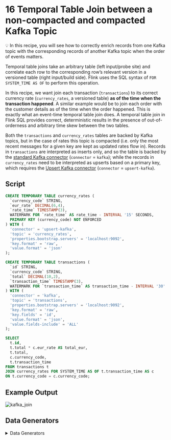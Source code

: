 # 16 Temporal Table Join between a non-compacted and compacted Kafka Topic

:bulb: In this recipe, you will see how to correctly enrich records from one Kafka topic with the corresponding records of another Kafka topic when the order of events matters.  

Temporal table joins take an arbitrary table (left input/probe site) and correlate each row to the corresponding row’s relevant version in a versioned table (right input/build side). 
Flink uses the SQL syntax of ``FOR SYSTEM_TIME AS OF`` to perform this operation. 

In this recipe, we want join each transaction (`transactions`) to its correct currency rate (`currency_rates`, a versioned table) **as of the time when the transaction happened**.
A similar example would be to join each order with the customer details as of the time when the order happened.
This is exactly what an event-time temporal table join does.
A temporal table join in Flink SQL provides correct, deterministic results in the presence of out-of-orderness and arbitrary time skew between the two tables. 

Both the `transactions` and `currency_rates` tables are backed by Kafka topics, but in the case of rates this topic is compacted (i.e. only the most recent messages for a given key are kept as updated rates flow in).
Records in `transactions` are interpreted as inserts only, and so the table is backed by the [standard Kafka connector](https://ci.apache.org/projects/flink/flink-docs-stable/dev/table/connectors/kafka.html) (`connector` = `kafka`); while the records in `currency_rates` need to be interpreted as upserts based on a primary key, which requires the [Upsert Kafka connector](https://ci.apache.org/projects/flink/flink-docs-stable/dev/table/connectors/upsert-kafka.html) (`connector` = `upsert-kafka`).

## Script

```sql
CREATE TEMPORARY TABLE currency_rates (
  `currency_code` STRING,
  `eur_rate` DECIMAL(6,4),
  `rate_time` TIMESTAMP(3),
  WATERMARK FOR `rate_time` AS rate_time - INTERVAL '15' SECONDS,
  PRIMARY KEY (currency_code) NOT ENFORCED
) WITH (
  'connector' = 'upsert-kafka',
  'topic' = 'currency_rates',
  'properties.bootstrap.servers' = 'localhost:9092',
  'key.format' = 'raw',
  'value.format' = 'json'
);

CREATE TEMPORARY TABLE transactions (
  `id` STRING,
  `currency_code` STRING,
  `total` DECIMAL(10,2),
  `transaction_time` TIMESTAMP(3),
  WATERMARK FOR `transaction_time` AS transaction_time - INTERVAL '30' SECONDS
) WITH (
  'connector' = 'kafka',
  'topic' = 'transactions',
  'properties.bootstrap.servers' = 'localhost:9092',
  'key.format' = 'raw',
  'key.fields' = 'id',
  'value.format' = 'json',
  'value.fields-include' = 'ALL'
);

SELECT 
  t.id,
  t.total * c.eur_rate AS total_eur,
  t.total, 
  c.currency_code,
  t.transaction_time
FROM transactions t
JOIN currency_rates FOR SYSTEM_TIME AS OF t.transaction_time AS c
ON t.currency_code = c.currency_code;
```

## Example Output

![kafka_join](https://user-images.githubusercontent.com/11538663/102418338-d2bfe800-3ffd-11eb-995a-13fa116b538f.gif)

## Data Generators

<details>
    <summary>Data Generators</summary>

The two topics are populated using a Flink SQL job, too. 
We use the  [`faker` connector](https://github.com/knaufk/flink-faker) to generate rows in memory based on Java Faker expressions and write those to the respective Kafka topics.  

### ``currency_rates`` Topic

### Script

```sql
CREATE TEMPORARY TABLE currency_rates_faker
WITH (
  'connector' = 'faker',
  'fields.currency_code.expression' = '#{Currency.code}',
  'fields.eur_rate.expression' = '#{Number.randomDouble ''4'',''0'',''10''}',
  'fields.rate_time.expression' = '#{date.past ''15'',''SECONDS''}', 
  'rows-per-second' = '100'
) LIKE currency_rates (EXCLUDING OPTIONS);

INSERT INTO currency_rates SELECT * FROM currency_rates_faker;
```
#### Kafka Topic

```shell script
➜  bin ./kafka-console-consumer.sh --bootstrap-server localhost:9092 --topic currency_rates --property print.key=true --property key.separator=" - "
HTG - {"currency_code":"HTG","eur_rate":0.0136,"rate_time":"2020-12-16 22:22:02"}
BZD - {"currency_code":"BZD","eur_rate":1.6545,"rate_time":"2020-12-16 22:22:03"}
BZD - {"currency_code":"BZD","eur_rate":3.616,"rate_time":"2020-12-16 22:22:10"}
BHD - {"currency_code":"BHD","eur_rate":4.5308,"rate_time":"2020-12-16 22:22:05"}
KHR - {"currency_code":"KHR","eur_rate":1.335,"rate_time":"2020-12-16 22:22:06"}
```

### ``transactions`` Topic

#### Script

```sql
CREATE TEMPORARY TABLE transactions_faker
WITH (
  'connector' = 'faker',
  'fields.id.expression' = '#{Internet.UUID}',
  'fields.currency_code.expression' = '#{Currency.code}',
  'fields.total.expression' = '#{Number.randomDouble ''2'',''10'',''1000''}',
  'fields.transaction_time.expression' = '#{date.past ''30'',''SECONDS''}',
  'rows-per-second' = '100'
) LIKE transactions (EXCLUDING OPTIONS);

INSERT INTO transactions SELECT * FROM transactions_faker;
```

#### Kafka Topic

```shell script
➜  bin ./kafka-console-consumer.sh --bootstrap-server localhost:9092 --topic transactions --property print.key=true --property key.separator=" - "
e102e91f-47b9-434e-86e1-34fb1196d91d - {"id":"e102e91f-47b9-434e-86e1-34fb1196d91d","currency_code":"SGD","total":494.07,"transaction_time":"2020-12-16 22:18:46"}
bf028363-5ee4-4a5a-9068-b08392d59f0b - {"id":"bf028363-5ee4-4a5a-9068-b08392d59f0b","currency_code":"EEK","total":906.8,"transaction_time":"2020-12-16 22:18:46"}
e22374b5-82da-4c6d-b4c6-f27a818a58ab - {"id":"e22374b5-82da-4c6d-b4c6-f27a818a58ab","currency_code":"GYD","total":80.66,"transaction_time":"2020-12-16 22:19:02"}
81b2ce89-26c2-4df3-b12a-8ca921902ac4 - {"id":"81b2ce89-26c2-4df3-b12a-8ca921902ac4","currency_code":"EGP","total":521.98,"transaction_time":"2020-12-16 22:18:57"}
53c4fd3f-af6e-41d3-a677-536f4c86e010 - {"id":"53c4fd3f-af6e-41d3-a677-536f4c86e010","currency_code":"UYU","total":936.26,"transaction_time":"2020-12-16 22:18:59"}
```

</details>
